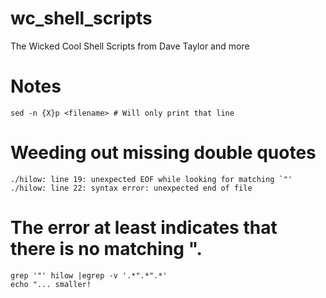 # wc_shell_scripts
The Wicked Cool Shell Scripts from Dave Taylor and more

# Notes
`sed -n {X}p <filename> # Will only print that line`

# Weeding out missing double quotes
```
./hilow: line 19: unexpected EOF while looking for matching `"'
./hilow: line 22: syntax error: unexpected end of file
```
# The error at least indicates that there is no matching ". 
```
grep '"' hilow |egrep -v '.*".*".*'
echo "... smaller!
```
